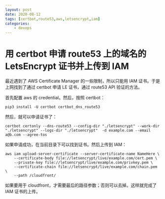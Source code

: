 ```yaml
---
layout: post
date: 2020-08-12
tags: [certbot,route53,aws,letsencrypt,iam]
categories:
    - devops
---
```


# 用 certbot 申请 route53 上的域名的 LetsEncrypt 证书并上传到 IAM

最近遇到了 AWS Certificate Manager 的一些限制，所以只能用 IAM 证书。于是上网找到了通过 certbot 申请 LE 证书，通过 route53 API 验证的方法。

首先配置 aws 的 credential。然后，按照 certbot：

```shell
pip3 install -U certbot certbot_dns_route53
```

然后，就可以申请证书了：

```shell
certbot certonly --dns-route53 --config-dir "./letsencrypt" --work-dir "./letsencrypt" --logs-dir "./letsencrypt"  -d example.com --email a@b.com --agree-tos
```

如果申请成功，在当前目录下可以找到证书。然后上传到 IAM：

```shell
aws iam upload-server-certificate --server-certificate-name NameHere \
    --certificate-body file://letsencrypt/live/example.com/cert.pem \
    --private-key file://letsencrypt/live/example.com/privkey.pem \
    --certificate-chain file://letsencrypt/live/example.com/chain.pem \
    --path /cloudfront/
```

如果要用于 cloudfront，才需要最后的路径参数；否则可以去掉。这样就完成了 IAM 证书的上传。